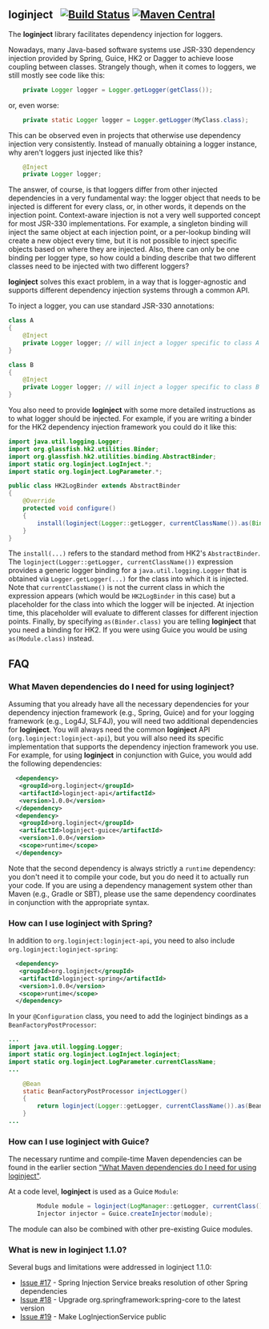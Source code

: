 ## loginject &nbsp; [![Build Status](https://travis-ci.org/raner/loginject.svg?branch=master)](https://travis-ci.org/raner/loginject) [![Maven Central](https://img.shields.io/maven-central/v/org.loginject/loginject.svg)](https://oss.sonatype.org/content/repositories/releases/org/loginject/)
The **loginject** library facilitates dependency injection for loggers.

Nowadays, many Java-based software systems use JSR-330 dependency injection provided by Spring, Guice, HK2 or Dagger to achieve loose coupling between classes.
Strangely though, when it comes to loggers, we still mostly see code like this:
```java
    private Logger logger = Logger.getLogger(getClass());
```
or, even worse:
```java
    private static Logger logger = Logger.getLogger(MyClass.class);
```
This can be observed even in projects that otherwise use dependency injection very consistently.
Instead of manually obtaining a logger instance, why aren't loggers just injected like this?
```java
    @Inject
    private Logger logger;
```
The answer, of course, is that loggers differ from other injected dependencies in a very fundamental way: the logger object that needs to be injected is different for every class, or, in other words, it depends on the injection point. Context-aware injection is not a very well supported concept for most JSR-330 implementations. For example, a singleton binding will inject the same object at each injection point, or a per-lookup binding will create a new object every time, but it is not possible to inject specific objects based on where they are injected. Also, there can only be one binding per logger type, so how could a binding describe that two different classes need to be injected with two different loggers?

**loginject** solves this exact problem, in a way that is logger-agnostic and supports different dependency injection systems through a common API.

To inject a logger, you can use standard JSR-330 annotations:
```java
class A
{
    @Inject
    private Logger logger; // will inject a logger specific to class A
}

class B
{
    @Inject
    private Logger logger; // will inject a logger specific to class B
}
```
You also need to provide **loginject** with some more detailed instructions as to what logger should be injected. For example, if you are writing a binder for the HK2 dependency injection framework you could do it like this:
```java
import java.util.logging.Logger;
import org.glassfish.hk2.utilities.Binder;
import org.glassfish.hk2.utilities.binding.AbstractBinder;
import static org.loginject.LogInject.*;
import static org.loginject.LogParameter.*;

public class HK2LogBinder extends AbstractBinder
{
    @Override
    protected void configure()
    {
        install(loginject(Logger::getLogger, currentClassName()).as(Binder.class));
    }
}
```
The `install(...)` refers to the standard method from HK2's `AbstractBinder`.
The `loginject(Logger::getLogger, currentClassName())` expression provides a generic logger binding for a `java.util.logging.Logger` that is obtained via `Logger.getLogger(...)` for the class into which it is injected. Note that `currentClassName()` is not the current class in which the expression appears (which would be `HK2LogBinder` in this case) but a placeholder for the class into which the logger will be injected. At injection time, this placeholder will evaluate to different classes for different injection points. Finally, by specifying `as(Binder.class)` you are telling **loginject** that you need a binding for HK2. If you were using Guice you would be using `as(Module.class)` instead.

## FAQ

### What Maven dependencies do I need for using loginject?
Assuming that you already have all the necessary dependencies for your dependency injection framework (e.g., Spring, Guice) and for your logging framework (e.g., Log4J, SLF4J), you will need two additional dependencies for **loginject**. You will always need the common **loginject** API (```org.loginject:loginject-api```), but you will also need its specific implementation that supports the dependency injection framework you use. For example, for using **loginject** in conjunction with Guice, you would add the following dependencies:
```xml
  <dependency>
   <groupId>org.loginject</groupId>
   <artifactId>loginject-api</artifactId>
   <version>1.0.0</version>
  </dependency>
  <dependency>
   <groupId>org.loginject</groupId>
   <artifactId>loginject-guice</artifactId>
   <version>1.0.0</version>
   <scope>runtime</scope>
  </dependency>
```
Note that the second dependency is always strictly a ```runtime``` dependency: you don't need it to compile your code, but you do need it to actually run your code.
If you are using a dependency management system other than Maven (e.g., Gradle or SBT), please use the same dependency coordinates in conjunction with the appropriate syntax.

### How can I use loginject with Spring?
In addition to ```org.loginject:loginject-api```, you need to also include ```org.loginject:loginject-spring```:
```xml
  <dependency>
   <groupId>org.loginject</groupId>
   <artifactId>loginject-spring</artifactId>
   <version>1.0.0</version>
   <scope>runtime</scope>
  </dependency>
```
In your ```@Configuration``` class, you need to add the loginject bindings as a ```BeanFactoryPostProcessor```:
```java
...
import java.util.logging.Logger;
import static org.loginject.LogInject.loginject;
import static org.loginject.LogParameter.currentClassName;
...

    @Bean
    static BeanFactoryPostProcessor injectLogger()
    {
        return loginject(Logger::getLogger, currentClassName()).as(BeanFactoryPostProcessor.class);
    }
...
```
### How can I use loginject with Guice?
The necessary runtime and compile-time Maven dependencies can be found in the earlier section ["What Maven dependencies do I need for using loginject"](#user-content-what-maven-dependencies-do-i-need-for-using-loginject).

At a code level, **loginject** is used as a Guice ```Module```:
```java
        Module module = loginject(LogManager::getLogger, currentClass()).as(Module.class);
        Injector injector = Guice.createInjector(module);
```
The module can also be combined with other pre-existing Guice modules.

### What is new in loginject 1.1.0?
Several bugs and limitations were addressed in loginject 1.1.0:
* [Issue #17](https://github.com/raner/loginject/issues/17) - Spring Injection Service breaks resolution of other Spring dependencies
* [Issue #18](https://github.com/raner/loginject/issues/18) - Upgrade org.springframework:spring-core to the latest version
* [Issue #19](https://github.com/raner/loginject/issues/19) - Make LogInjectionService public
